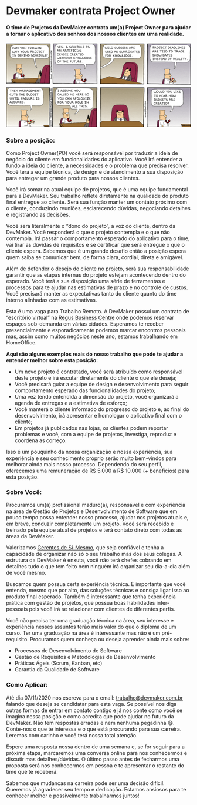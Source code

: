 # Devmaker contrata Project Owner

#### O time de Projetos da DevMaker contrata um(a) Project Owner para ajudar a tornar o aplicativo dos sonhos dos nossos clientes em uma realidade.

![cover](../assets/po_job_post_cover.gif)

### Sobre a posição:

Como Project Owner(PO) você será responsável por traduzir a ideia de negócio do cliente em funcionalidades do aplicativo.
Você irá entender a fundo a ideia do cliente, a necessidades e o problema que precisa resolver.
Você terá a equipe técnica, de design e de atendimento a sua disposição para entregar um grande produto para nossos clientes.

Você irá somar na atual equipe de projetos, que é uma equipe fundamental para a DevMaker.
Seu trabalho reflete diretamente na qualidade do produto final entregue ao cliente.
Será sua função manter um contato próximo com o cliente, conduzindo reuniões, esclarecendo dúvidas, negociando detalhes e registrando as decisões.

Você será literalmente o “dono do projeto”, a voz do cliente, dentro da DevMaker.
Você responderá o que o projeto contempla e o que não contempla.
Irá passar o comportamento esperado do aplicativo para o time, vai tirar as dúvidas de requisitos e se certificar que será entregue o que o cliente espera.
Sabemos que é um grande desafio então a posição espera quem saiba se comunicar bem, de forma clara, cordial, direta e amigável.

Além de defender o desejo do cliente no projeto, será sua responsabilidade garantir que as etapas internas do projeto estejam acontecendo dentro do esperado.
Você terá a sua disposição uma série de ferramentas e processos para te ajudar nas estimativas de prazo e no controle de custos.
Você precisará manter as expectativas tanto do cliente quanto do time interno alinhadas com as estimativas.

Esta é uma vaga para Trabalho Remoto.
A DevMaker possui um contrato de “escritório virtual” na [Regus Business Centre](https://www.regus.com/pt-br/brazil/listings) onde podemos reservar espaços sob-demanda em várias cidades.
Esperamos te receber presencialmente e esporadicamente podemos marcar encontros pessoais mas, assim como muitos negócios neste ano, estamos trabalhando em HomeOffice.

**Aqui são alguns exemplos reais do nosso trabalho que pode te ajudar a entender melhor sobre esta posição:**

- Um novo projeto é contratado, você será atribuído como responsável deste projeto e irá escutar diretamente do cliente o que ele deseja;
- Você precisará guiar a equipe de design e desenvolvimento para seguir comportamento esperado das funcionalidades do projeto;
- Uma vez tendo entendida a dimensão do projeto, você organizará a agenda de entregas e a estimativa de esforço;
- Você manterá o cliente informado do progresso do projeto e, ao final do desenvolvimento, irá apresentar e homologar o aplicativo final com o cliente;
- Em projetos já publicados nas lojas, os clientes podem reportar problemas e você, com a equipe de projetos, investiga, reproduz e coordena as correço.

Isso é um pouquinho da nossa organização e nossa experiência, sua experiência e seu conhecimento próprio serão muito bem-vindos para melhorar ainda mais nosso processo.
Dependendo do seu perfil, oferecemos uma remuneração de R$ 5.000 a R$ 10.000 (+ benefícios) para esta posição.

### Sobre Você:
Procuramos um(a) profissional maduro(a), responsável e com experiência na área de Gestão de Projetos e Desenvolvimento de Software que em pouco tempo possa entender nosso processo, ajudar nos projetos atuais e, em breve, conduzir completamente um projeto.
Você será recebido e treinado pela equipe atual de projetos e terá contato direto com todas as áreas da DevMaker.

Valorizamos [Gerentes de Si-Mesmo](https://signalvnoise.com/posts/1430-hire-managers-of-one), que seja confiável e tenha a capacidade de organizar não só o seu trabalho mas dos seus colegas.
A estrutura da DevMaker é enxuta, você não terá chefes cobrando em detalhes tudo o que tem feito nem ninguém irá organizar seu dia-a-dia além de você mesmo.

Buscamos quem possua certa experiência técnica.
É importante que você entenda, mesmo que por alto, das soluções técnicas e consiga ligar isso ao produto final esperado.
Também é interessante que tenha experiência prática com gestão de projetos, que possua boas habilidades inter-pessoais pois você irá se relacionar com clientes de diferentes perfis.

Você não precisa ter uma graduação técnica na área, seu interesse e experiência nesses assuntos terão mais valor do que o diploma de um curso.
Ter uma graduação na área é interessante mas não é um pré-requisito.
Procuramos quem conheça ou deseja aprender ainda mais sobre:

- Processos de Desenvolvimento de Software
- Gestão de Requisitos e Metodologias de Desenvolvimento
- Práticas Ágeis (Scrum, Kanban, etc)
- Garantia da Qualidade de Software

### Como Aplicar:

Até dia 07/11/2020 nos escreva para o email: [trabalhe@devmaker.com.br](mailto:trabalhe@devamker.com.br) falando que deseja se candidatar para esta vaga.
Se possível nos diga outras formas de entrar em contato contigo e já nos conte como você se imagina nessa posição e como acredita que pode ajudar no futuro da DevMaker.
Não tem respostas erradas e nem nenhuma pegadinha 😅.
Conte-nos o que te interessa e o que está procurando para sua carreira.
Leremos com carinho e você terá nossa total atenção.

Espere uma resposta nossa dentro de uma semana e, se for seguir para a próxima etapa, marcaremos uma conversa online para nos conhecermos e discutir mas detalhes/dúvidas.
O último passo antes de fecharmos uma proposta será nos conhecermos em pessoa e te apresentar o restante do time que te receberá.

Sabemos que mudanças na carreira pode ser uma decisão difícil.
Queremos já agradecer seu tempo e dedicação.
Estamos ansiosos para te conhecer melhor e possivelmente trabalharmos juntos!
